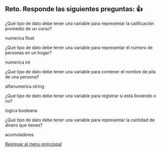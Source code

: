 ## Reto. Responde las siguientes preguntas: 👍
¿Qué tipo de dato debe tener una variable para representar la calificación promedio de un
curso?

numerica float

¿Qué tipo de dato debe tener una variable para representar el número de personas en un
hogar?

numerica int

¿Qué tipo de dato debe tener una variable para contener el nombre de pila de una persona?

alfanumerica string

¿Qué tipo de dato debe tener una variable para registrar si está lloviendo o no?

logica booleana

¿Qué tipo de dato debe tener una variable para representar la cantidad de dinero que
tienes?

acumuladores


[Regresar al menu princiopal](https://github.com/escuelaDeCodigoMargaritaMaza/escuela_de_codigo/tree/main/PENSAMIENTO_COMPUTACIONAL)
